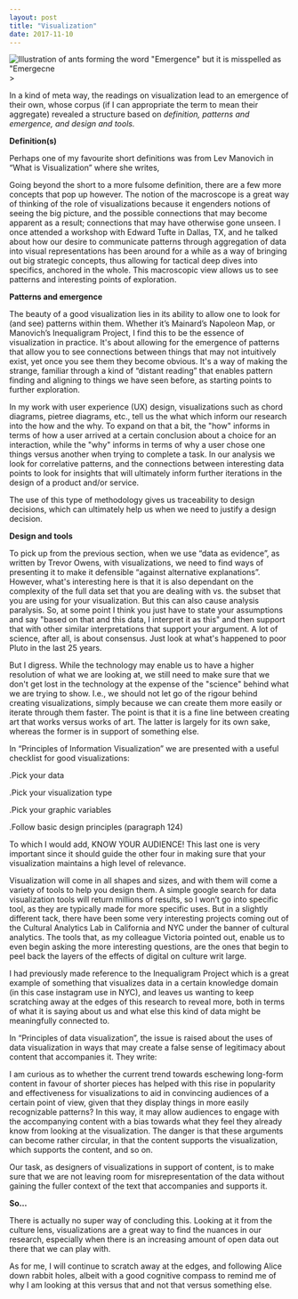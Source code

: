```yaml
---
layout: post
title: "Visualization"
date: 2017-11-10
---
```


![Illustration of ants forming the word "Emergence" but it is misspelled as "Emergecne](http://www.thegraphicrecorder.com/wp-content/uploads/2012/01/Emergence.jpg "Credit: The Graphic Recorder")>

In a kind of meta way, the readings on visualization lead to an emergence of their own, whose corpus (if I can appropriate the term to mean their aggregate) revealed a structure based on _definition, patterns and emergence, and design and tools._

**Definition(s)**

Perhaps one of my favourite short definitions was from Lev Manovich in “What is Visualization” where she writes,

Going beyond the short to a more fulsome definition, there are a few more concepts that pop up however. The notion of the macroscope is a great way of thinking of the role of visualizations because it engenders notions of seeing the big picture, and the possible connections that may become apparent as a result; connections that may have otherwise gone unseen. I once attended a workshop with Edward Tufte in Dallas, TX, and he talked about how our desire to communicate patterns through aggregation of data into visual representations has been around for a while as a way of bringing out big strategic concepts, thus allowing for tactical deep dives into specifics, anchored in the whole. This macroscopic view allows us to see patterns and interesting points of exploration.

**Patterns and emergence**

The beauty of a good visualization lies in its ability to allow one to look for (and see) patterns within them. Whether it’s Mainard’s Napoleon Map, or Manovich’s Inequaligram Project, I find this to be the essence of visualization in practice. It's about allowing for the emergence of patterns that allow you to see connections between things that may not intuitively exist, yet once you see them they become obvious. It's a way of making the strange, familiar through a kind of “distant reading” that enables pattern finding and aligning to things we have seen before, as starting points to further exploration.

In my work with user experience (UX) design, visualizations such as chord diagrams, pietree diagrams, etc., tell us the what which inform our research into the how and the why. To expand on that a bit, the "how" informs in terms of how a user arrived at a certain conclusion about a choice for an interaction, while the "why" informs in terms of why a user chose one things versus another when trying to complete a task. In our analysis we look for correlative patterns, and the connections between interesting data points to look for insights that will ultimately inform further iterations in the design of a product and/or service.

The use of this type of methodology gives us traceability to design decisions, which can ultimately help us when we need to justify a design decision.

**Design and tools**

To pick up from the previous section, when we use “data as evidence”, as written by Trevor Owens, with visualizations, we need to find ways of presenting it to make it defensible “against alternative explanations”. However, what's interesting here is that it is also dependant on the complexity of the full data set that you are dealing with vs. the subset that you are using for your visualization. But this can also cause analysis paralysis. So, at some point I think you just have to state your assumptions and say "based on that and this data, I interpret it as this" and then support that with other similar interpretations that support your argument. A lot of science, after all, is about consensus. Just look at what's happened to poor Pluto in the last 25 years.

But I digress. While the technology may enable us to have a higher resolution of what we are looking at, we still need to make sure that we don't get lost in the technology at the expense of the "science" behind what we are trying to show. I.e., we should not let go of the rigour behind creating visualizations, simply because we can create them more easily or iterate through them faster. The point is that it is a fine line between creating art that works versus works of art. The latter is largely for its own sake, whereas the former is in support of something else.

In “Principles of Information Visualization” we are presented with a useful checklist for good visualizations:

.Pick your data

.Pick your visualization type

.Pick your graphic variables

.Follow basic design principles (paragraph 124)

To which I would add, KNOW YOUR AUDIENCE! This last one is very important since it should guide the other four in making sure that your visualization maintains a high level of relevance.

Visualization will come in all shapes and sizes, and with them will come a variety of tools to help you design them. A simple google search for data visualization tools will return millions of results, so I won’t go into specific tool, as they are typically made for more specific uses. But in a slightly different tack, there have been some very interesting projects coming out of the Cultural Analytics Lab in California and NYC under the banner of cultural analytics. The tools that, as my colleague Victoria pointed out, enable us to even begin asking the more interesting questions, are the ones that begin to peel back the layers of the effects of digital on culture writ large.

I had previously made reference to the Inequaligram Project which is a great example of something that visualizes data in a certain knowledge domain (in this case instagram use in NYC), and leaves us wanting to keep scratching away at the edges of this research to reveal more, both in terms of what it is saying about us and what else this kind of data might be meaningfully connected to.

In “Principles of data visualization”, the issue is raised about the uses of data visualization in ways that may create a false sense of legitimacy about content that accompanies it. They write:

I am curious as to whether the current trend towards eschewing long-form content in favour of shorter pieces has helped with this rise in popularity and effectiveness for visualizations to aid in convincing audiences of a certain point of view, given that they display things in more easily recognizable patterns? In this way, it may allow audiences to engage with the accompanying content with a bias towards what they feel they already know from looking at the visualization. The danger is that these arguments can become rather circular, in that the content supports the visualization, which supports the content, and so on.

Our task, as designers of visualizations in support of content, is to make sure that we are not leaving room for misrepresentation of the data without gaining the fuller context of the text that accompanies and supports it.

**So…**

There is actually no super way of concluding this. Looking at it from the culture lens, visualizations are a great way to find the nuances in our research, especially when there is an increasing amount of open data out there that we can play with.

As for me, I will continue to scratch away at the edges, and following Alice down rabbit holes, albeit with a good cognitive compass to remind me of why I am looking at this versus that and not that versus something else.
